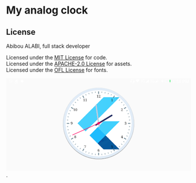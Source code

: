 # My analog clock


## License
Abibou ALABI, full stack developer  

Licensed under the [MIT License](LICENSE) for code.  
Licensed under the [APACHE-2.0 License](LICENSEApache-2.O) for assets.  
Licensed under the [OFL License](OFL) for fonts.  


![My Flutter clock challenge screenshoot](/screenshot/screenshot.png).  